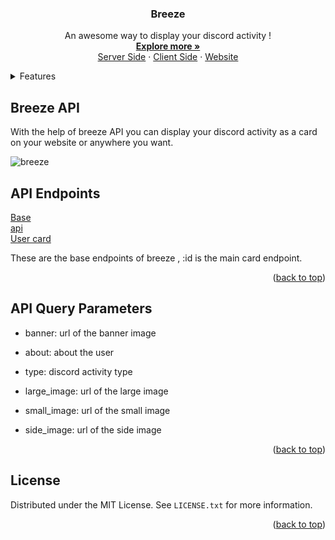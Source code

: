 <div align="center">
  <h3 align="center">Breeze</h3>

  <p align="center">
    An awesome way to display your discord activity !
    <br />
    <a href="https://github.com/crizmo/breeze/blob/main/server-dcez/README.md"><strong>Explore more »</strong></a>
    <br />
    <a href="https://github.com/crizmo/breeze/tree/main/server-dcez">Server Side</a>
    ·
    <a href="https://github.com/crizmo/dcez-client">Client Side</a>
    ·
    <a href="https://localhost:3000">Website</a>
  </p>
</div>

<details>
  <summary>Features</summary>
  <ol>
    <li>
      <a href="#breeze-api">Breeze API</a>
    </li>
    <li><a href="#api-endpoints">API endpoints</a></li>
    <li><a href="#api-qiery-parameters">API queries</a></li>
    <li><a href="#license">License</a></li>
  </ol>
</details>

## Breeze API

With the help of breeze API you can display your discord activity as a card on your website or anywhere you want. 

![breeze](https://media.discordapp.net/attachments/988140784807202886/993533565738426378/breeze.png?width=1028&height=474)

## API Endpoints

<a href="https://api-breeze.herokuapp.com/">Base</a> <br> 
<a href="https://api-breeze.herokuapp.com/api/">api</a> <br>
<a href="https://api-breeze.herokuapp.com/api/:id">User card</a> <br>

These are the base endpoints of breeze , :id is the main card endpoint.

<p align="right">(<a href="#top">back to top</a>)</p>

## API Query Parameters

  * banner: url of the banner image
  * about: about the user
  * type: discord activity type

  * large_image: url of the large image
  * small_image: url of the small image
  * side_image: url of the side image

<p align="right">(<a href="#top">back to top</a>)</p>

## License

Distributed under the MIT License. See `LICENSE.txt` for more information.

<p align="right">(<a href="#top">back to top</a>)</p>